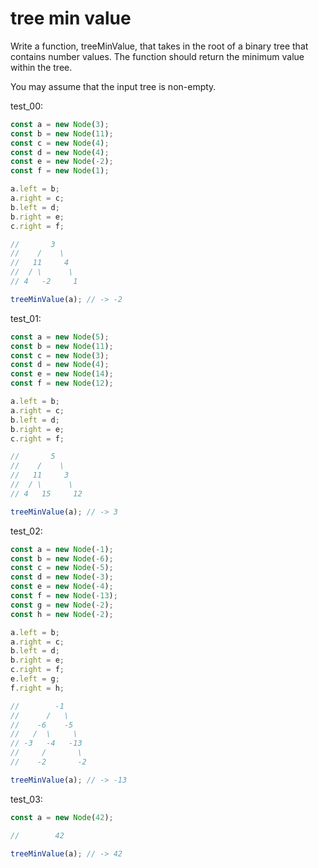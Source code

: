 # tree min value

Write a function, treeMinValue, that takes in the root of a binary tree that contains number values. The function should return the minimum value within the tree.

You may assume that the input tree is non-empty.

test_00:
```js
const a = new Node(3);
const b = new Node(11);
const c = new Node(4);
const d = new Node(4);
const e = new Node(-2);
const f = new Node(1);

a.left = b;
a.right = c;
b.left = d;
b.right = e;
c.right = f;

//       3
//    /    \
//   11     4
//  / \      \
// 4   -2     1

treeMinValue(a); // -> -2
```

test_01:
```js
const a = new Node(5);
const b = new Node(11);
const c = new Node(3);
const d = new Node(4);
const e = new Node(14);
const f = new Node(12);

a.left = b;
a.right = c;
b.left = d;
b.right = e;
c.right = f;

//       5
//    /    \
//   11     3
//  / \      \
// 4   15     12

treeMinValue(a); // -> 3
```

test_02:
```js
const a = new Node(-1);
const b = new Node(-6);
const c = new Node(-5);
const d = new Node(-3);
const e = new Node(-4);
const f = new Node(-13);
const g = new Node(-2);
const h = new Node(-2);

a.left = b;
a.right = c;
b.left = d;
b.right = e;
c.right = f;
e.left = g;
f.right = h;

//        -1
//      /   \
//    -6    -5
//   /  \     \
// -3   -4   -13
//     /       \
//    -2       -2

treeMinValue(a); // -> -13
```

test_03:
```js
const a = new Node(42);

//        42

treeMinValue(a); // -> 42
```
